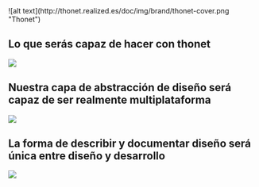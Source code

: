 
<div class="margin-bottom-small">
![alt text](http://thonet.realized.es/doc/img/brand/thonet-cover.png "Thonet")
</div>

<div class="margin-bottom-small">
  <h2>Lo que serás capaz de hacer con thonet</h2>
  <img src="http://thonet.realized.es/doc/img/home/secretplan.png"/>
</div>

<div class="margin-bottom-small">
  <h2>Nuestra capa de abstracción de diseño será capaz de ser realmente multiplataforma</h2>
  <img src="http://thonet.realized.es/doc/img/home/flujo.png"/>  
</div>

<div class="margin-bottom-small">
  <h2>La forma de describir y documentar diseño será única entre diseño y desarrollo</h2>
  <img src="http://thonet.realized.es/doc/img/home/btn-tokens-example.png"/>
</div>

